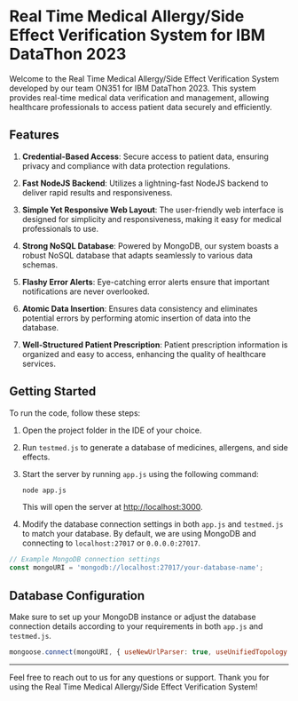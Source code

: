 # Real Time Medical Allergy/Side Effect Verification System for IBM DataThon 2023


Welcome to the Real Time Medical Allergy/Side Effect Verification System developed by our team ON351 for IBM DataThon 2023. This system provides real-time medical data verification and management, allowing healthcare professionals to access patient data securely and efficiently.

## Features

1. **Credential-Based Access**: Secure access to patient data, ensuring privacy and compliance with data protection regulations.

2. **Fast NodeJS Backend**: Utilizes a lightning-fast NodeJS backend to deliver rapid results and responsiveness.

3. **Simple Yet Responsive Web Layout**: The user-friendly web interface is designed for simplicity and responsiveness, making it easy for medical professionals to use.

4. **Strong NoSQL Database**: Powered by MongoDB, our system boasts a robust NoSQL database that adapts seamlessly to various data schemas.

5. **Flashy Error Alerts**: Eye-catching error alerts ensure that important notifications are never overlooked.

6. **Atomic Data Insertion**: Ensures data consistency and eliminates potential errors by performing atomic insertion of data into the database.

7. **Well-Structured Patient Prescription**: Patient prescription information is organized and easy to access, enhancing the quality of healthcare services.

## Getting Started

To run the code, follow these steps:

1. Open the project folder in the IDE of your choice.

2. Run `testmed.js` to generate a database of medicines, allergens, and side effects.

3. Start the server by running `app.js` using the following command:

   ```bash
   node app.js
   ```

   This will open the server at [http://localhost:3000](http://localhost:3000).

4. Modify the database connection settings in both `app.js` and `testmed.js` to match your database. By default, we are using MongoDB and connecting to `localhost:27017` or `0.0.0.0:27017`.

```javascript
// Example MongoDB connection settings
const mongoURI = 'mongodb://localhost:27017/your-database-name';
```

## Database Configuration

Make sure to set up your MongoDB instance or adjust the database connection details according to your requirements in both `app.js` and `testmed.js`.

```javascript
mongoose.connect(mongoURI, { useNewUrlParser: true, useUnifiedTopology: true });
```

---

Feel free to reach out to us for any questions or support. Thank you for using the Real Time Medical Allergy/Side Effect Verification System!
